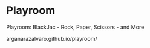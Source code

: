 # Playroom
Playroom: BlackJac - Rock, Paper, Scissors - and  More

arganarazalvaro.github.io/playroom/

